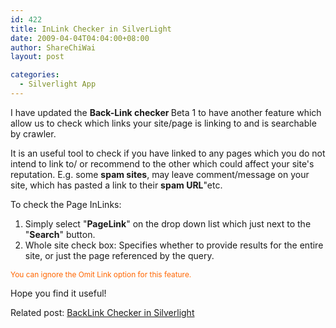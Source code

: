 ```yaml
---
id: 422
title: InLink Checker in SilverLight
date: 2009-04-04T04:04:00+08:00
author: ShareChiWai
layout: post

categories:
  - Silverlight App
---
```


I have updated the <span style="font-weight:bold;">Back-Link checker </span>Beta 1 to have another feature which allow us to check which links your site/page is linking to and is searchable by crawler.

It is an useful tool to check if you have linked to any pages which you do not intend to link to/ or recommend to the other which could affect your site's reputation. E.g. some <span style="font-weight:bold;">spam sites</span>, may leave comment/message on your site, which has pasted a link to their <span style="font-weight:bold;">spam URL</span>"etc.

To check the Page InLinks:

1. Simply select "<span style="font-weight:bold;">PageLink</span>" on the drop down list which just next to the "<span style="font-weight:bold;">Search</span>" button.
2. Whole site check box: Specifies whether to provide results for the entire site, or just the page referenced by the query.

<span style="color:rgb(255,102,0);font-size:85%;">You can ignore the Omit Link option for this feature.</span>

Hope you find it useful!

Related post:
[BackLink Checker in Silverlight](http://ourchiwai.blogspot.com/2009/03/backlink-checker-in-silverlight.html 'BackLink Checker in Silverlight')
